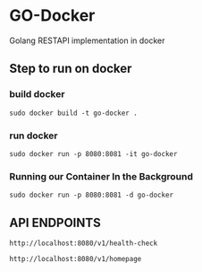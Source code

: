 # GO-Docker

Golang RESTAPI implementation in docker

## Step to run on docker

### build docker

    sudo docker build -t go-docker .

### run docker

    sudo docker run -p 8080:8081 -it go-docker

### Running our Container In the Background

    sudo docker run -p 8080:8081 -d go-docker

## API ENDPOINTS

    http://localhost:8080/v1/health-check

    http://localhost:8080/v1/homepage